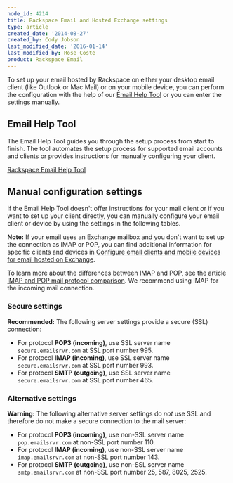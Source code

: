 ```yaml
---
node_id: 4214
title: Rackspace Email and Hosted Exchange settings
type: article
created_date: '2014-08-27'
created_by: Cody Jobson
last_modified_date: '2016-01-14'
last_modified_by: Rose Coste
product: Rackspace Email
---
```


To set up your email hosted by Rackspace on either your desktop email
client (like Outlook or Mac Mail) or on your mobile device, you can
perform the configuration with the help of our [Email Help
Tool](https://emailhelp.rackspace.com/) or you can enter the settings
manually.

Email Help Tool
---------------

The Email Help Tool guides you through the setup process from start to
finish. The tool automates the setup process for supported email
accounts and clients or provides instructions for manually
configuring your client.

[Rackspace Email Help Tool](https://emailhelp.rackspace.com/)

Manual configuration settings
-----------------------------

If the Email Help Tool doesn't offer instructions for your mail client
or if you want to set up your client directly, you can manually
configure your email client or device by using the settings in the
following tables.

**Note:** If your email uses an Exchange mailbox and you don't want to
set up the connection as IMAP or POP, you can find additional
information for specific clients and devices in [Configure email clients
and mobile devices for email hosted on
Exchange](/how-to/configure-email-clients-and-mobile-devices-for-email-hosted-on-exchange).

To learn more about the differences between IMAP and POP, see the
article [IMAP and POP mail protocol
comparison](/how-to/imap-and-pop-mail-protocol-comparison). We
recommend using IMAP for the incoming mail connection.

### Secure settings

**Recommended:** The following server settings provide a secure (SSL)
connection:

-   For protocol **POP3 (incoming)**, use SSL server name
    `secure.emailsrvr.com` at SSL port number 995.
-   For protocol **IMAP (incoming)**, use SSL server name
    `secure.emailsrvr.com` at SSL port number 993.
-   For protocol **SMTP (outgoing)**, use SSL server name
    `secure.emailsrvr.com` at SSL port number 465.

### Alternative settings

**Warning:** The following alternative server settings do *not* use SSL
and therefore do not make a secure connection to the mail server:

-   For protocol **POP3 (incoming)**, use non-SSL server name
    `pop.emailsrvr.com` at non-SSL port number 110.
-   For protocol **IMAP (incoming)**, use non-SSL server name
    `imap.emailsrvr.com` at non-SSL port number 143.
-   For protocol **SMTP (outgoing)**, use non-SSL server name
    `smtp.emailsrvr.com` at non-SSL port number 25, 587, 8025, 2525.


